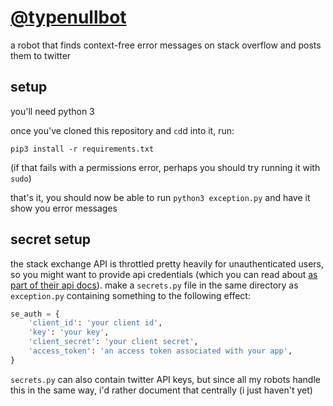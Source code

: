 # [@typenullbot](https://twitter.com/typenullbot)

a robot that finds context-free error messages on stack overflow and posts them
to twitter

## setup

you'll need python 3

once you've cloned this repository and `cd`d into it, run:

```
pip3 install -r requirements.txt
```

(if that fails with a permissions error, perhaps you should try running it with
`sudo`)

that's it, you should now be able to run `python3 exception.py` and have it
show you error messages

## secret setup

the stack exchange API is throttled pretty heavily for unauthenticated users,
so you might want to provide api credentials (which you can read about [as part
of their api docs](http://api.stackexchange.com/docs/authentication)). make a
`secrets.py` file in the same directory as `exception.py` containing something
to the following effect:

```python
se_auth = {
    'client_id': 'your client id',
    'key': 'your key',
    'client_secret': 'your client secret',
    'access_token': 'an access token associated with your app',
}
```

`secrets.py` can also contain twitter API keys, but since all my robots handle
this in the same way, i'd rather document that centrally (i just haven't yet)
